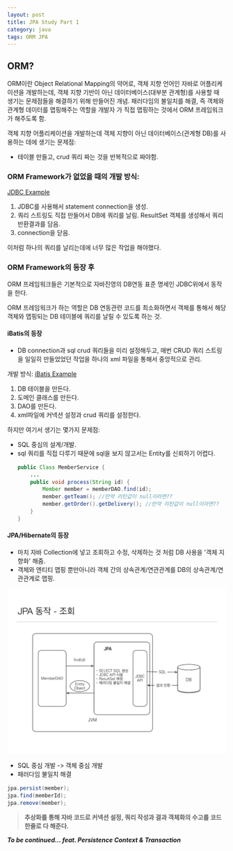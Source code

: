 ```yaml
---
layout: post
title: JPA Study Part 1
category: java
tags: ORM JPA
---
```



## ORM?
ORM이란 Object Relational Mapping의 약어로, 객체 지향 언어인 자바로 어플리케이션을 개발하는데, 객체 지향 기반이 아닌 데이터베이스(대부분 관계형)를 사용할 때 생기는 문제점들을 해결하기 위해 만들어진 개념. 패러다임의 불일치를 해결, 즉 객체와 관계형 데이터를 맵핑해주는 역할을 개발자 가 직접 맵핑하는 것에서 ORM 프레임워크가 해주도록 함.

객체 지향 어플리케이션을 개발하는데 객체 지향이 아닌 데이터베이스(관계형 DB)를 사용하는 데에 생기는 문제점:

- 테이블 만들고, crud 쿼리 짜는 것을 반복적으로 짜야함.


### ORM Framework가 없었을 때의 개발 방식:
[JDBC Example](https://www.tutorialspoint.com/jdbc/jdbc-sample-code.htm)

1. JDBC를 사용해서 statement connection을 생성.
2. 쿼리 스트링도 직접 만들어서 DB에 쿼리를 날림. ResultSet 객체를 생성해서 쿼리 반환결과를 담음.
3. connection을 닫음.

이처럼 하나의 쿼리를 날리는데에 너무 많은 작업을 해야했다.

### ORM Framework의 등장 후
ORM 프레임워크들은 기본적으로 자바진영의 DB연동 표준 명세인 JDBC위에서 동작을 한다.

ORM 프레임워크가 하는 역할은 DB 연동관련 코드를 최소화하면서 객체를 통해서 해당 객체와 맵핑되는 DB 테이블에 쿼리를 날릴 수 있도록 하는 것.

#### iBatis의 등장
- DB connection과 sql crud 쿼리들을 미리 설정해두고, 매번 CRUD 쿼리 스트링을 일일히 만들었었던 작업을 하나의 xml 파일을 통해서 중앙적으로 관리.

개발 방식:
[iBatis Example](https://howtodoinjava.com/ibatis/ibatis-hello-world-example-with-source-code/)
1. DB 테이블을 만든다.
2. 도메인 클래스를 만든다.
3. DAO를 만든다.
4. xml파일에 커넥션 설정과 crud 쿼리를 설정한다.

하지만 여기서 생기는 몇가지 문제점:
- SQL 중심의 설계/개발.
- sql 쿼리를 직접 다루기 때문에 sql을 보지 않고서는 Entity를 신뢰하기 어렵다.
  ```java
  public Class MemberService {
      ...
      public void process(String id) {
          Member member = memberDAO.find(id);
          member.getTeam(); //만약 리턴값이 null이라면??
          member.getOrder().getDelivery(); //만약 리턴값이 null이라면??
      }
  }
  ```

#### JPA/Hibernate의 등장

- 마치 자바 Collection에 넣고 조회하고 수정, 삭제하는 것 처럼 DB 사용을 '객체 지향화' 해줌.
- 객체와 엔티티 맵핑 뿐만아니라 객체 간의 상속관계/연관관계를 DB의 상속관계/연관관계로 맵핑.

![JPA 동작원리](/assets/img/how-jpa-works.jpg)


- SQL 중심 개발 -> 객체 중심 개발
- 패러다임 불일치 해결

```java
jpa.persist(member);
jpa.find(memberId);
jpa.remove(member);
```
>**추상화를 통해 자바 코드로 커넥션 설정, 쿼리 작성과 결과 객체화의 수고를 코드 한줄로 다 해준다.**


***To be continued... feat. Persistence Context & Transaction***
